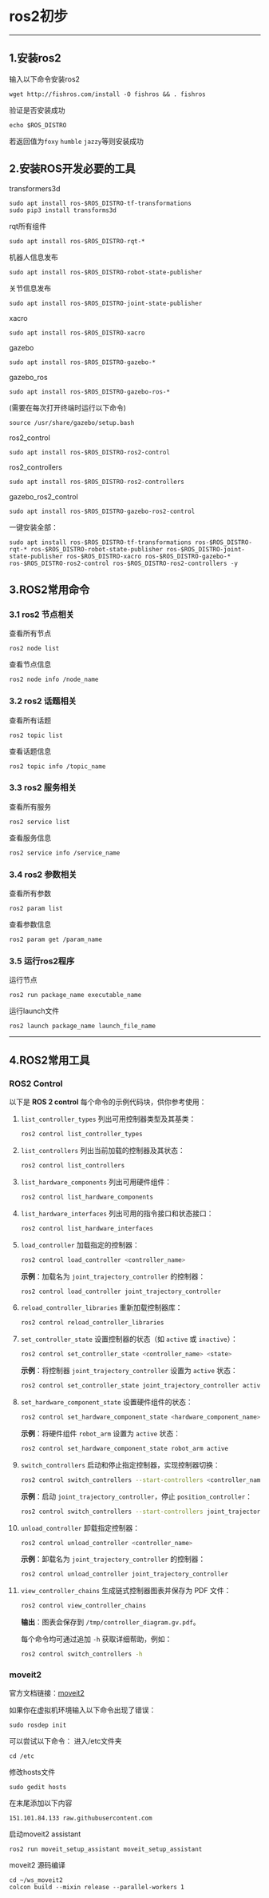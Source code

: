 # ros2初步

--- 

## 1.安装ros2
输入以下命令安装ros2
```shell
wget http://fishros.com/install -O fishros && . fishros
```
验证是否安装成功
```shell
echo $ROS_DISTRO
```
若返回值为`foxy` `humble` `jazzy`等则安装成功

## 2.安装ROS开发必要的工具
transformers3d
```shell    
sudo apt install ros-$ROS_DISTRO-tf-transformations
sudo pip3 install transforms3d
```
rqt所有组件
```shell
sudo apt install ros-$ROS_DISTRO-rqt-*
```
机器人信息发布
```shell
sudo apt install ros-$ROS_DISTRO-robot-state-publisher
```
关节信息发布
```shell
sudo apt install ros-$ROS_DISTRO-joint-state-publisher
```
xacro
```shell
sudo apt install ros-$ROS_DISTRO-xacro
```
gazebo
```shell
sudo apt install ros-$ROS_DISTRO-gazebo-*
```
gazebo_ros
```shell
sudo apt install ros-$ROS_DISTRO-gazebo-ros-*
```
(需要在每次打开终端时运行以下命令)
```shell 
source /usr/share/gazebo/setup.bash
```
ros2_control
```shell
sudo apt install ros-$ROS_DISTRO-ros2-control
```
ros2_controllers
```shell
sudo apt install ros-$ROS_DISTRO-ros2-controllers
```
gazebo_ros2_control
```shell
sudo apt install ros-$ROS_DISTRO-gazebo-ros2-control
```

一键安装全部：
```shell
sudo apt install ros-$ROS_DISTRO-tf-transformations ros-$ROS_DISTRO-rqt-* ros-$ROS_DISTRO-robot-state-publisher ros-$ROS_DISTRO-joint-state-publisher ros-$ROS_DISTRO-xacro ros-$ROS_DISTRO-gazebo-* ros-$ROS_DISTRO-ros2-control ros-$ROS_DISTRO-ros2-controllers -y
```
## 3.ROS2常用命令

### 3.1 ros2 节点相关
查看所有节点
```shell
ros2 node list
```
查看节点信息
```shell
ros2 node info /node_name
```
### 3.2 ros2 话题相关
查看所有话题
```shell
ros2 topic list
```
查看话题信息
```shell
ros2 topic info /topic_name
```
### 3.3 ros2 服务相关
查看所有服务
```shell
ros2 service list
```
查看服务信息
```shell
ros2 service info /service_name
```
### 3.4 ros2 参数相关
查看所有参数
```shell
ros2 param list
```
查看参数信息
```shell
ros2 param get /param_name
```
### 3.5 运行ros2程序
运行节点
```shell
ros2 run package_name executable_name
```
运行launch文件
```shell
ros2 launch package_name launch_file_name
```
---
## 4.ROS2常用工具
### ROS2 Control
以下是 **ROS 2 control** 每个命令的示例代码块，供你参考使用：  

 1. `list_controller_types`
    列出可用控制器类型及其基类：  
    ```bash
    ros2 control list_controller_types
    ```
 2. `list_controllers`
    列出当前加载的控制器及其状态：  
    ```bash
    ros2 control list_controllers
    ```
 3. `list_hardware_components`
    列出可用硬件组件：  
    ```bash
    ros2 control list_hardware_components
    ```
 4. `list_hardware_interfaces`
    列出可用的指令接口和状态接口：  
    ```bash
    ros2 control list_hardware_interfaces
    ```
5. `load_controller`
    加载指定的控制器：  
    ```bash
    ros2 control load_controller <controller_name>
    ```
    **示例**：加载名为 `joint_trajectory_controller` 的控制器：  
    ```bash
    ros2 control load_controller joint_trajectory_controller
    ```
6. `reload_controller_libraries`
    重新加载控制器库：  
    ```bash
    ros2 control reload_controller_libraries
    ```
7. `set_controller_state`
    设置控制器的状态（如 `active` 或 `inactive`）：  
    ```bash
    ros2 control set_controller_state <controller_name> <state>
    ```
    **示例**：将控制器 `joint_trajectory_controller` 设置为 `active` 状态：  
    ```bash
    ros2 control set_controller_state joint_trajectory_controller active
    ```
8. `set_hardware_component_state`
    设置硬件组件的状态：  
    ```bash
    ros2 control set_hardware_component_state <hardware_component_name> <state>
    ```
    **示例**：将硬件组件 `robot_arm` 设置为 `active` 状态：  
    ```bash
    ros2 control set_hardware_component_state robot_arm active
    ```
9. `switch_controllers`
    启动和停止指定控制器，实现控制器切换：  
    ```bash
    ros2 control switch_controllers --start-controllers <controller_name> --stop-controllers <controller_name> [--strict] [--timeout <seconds>]
    ```
    **示例**：启动 `joint_trajectory_controller`，停止 `position_controller`：  
    ```bash
    ros2 control switch_controllers --start-controllers joint_trajectory_controller --stop-controllers position_controller
    ```
10. `unload_controller`
    卸载指定控制器：  
    ```bash
    ros2 control unload_controller <controller_name>
    ```
    **示例**：卸载名为 `joint_trajectory_controller` 的控制器：  
    ```bash
    ros2 control unload_controller joint_trajectory_controller
    ```

11. `view_controller_chains`
    生成链式控制器图表并保存为 PDF 文件：  
    ```bash
    ros2 control view_controller_chains
    ```
    **输出**：图表会保存到 `/tmp/controller_diagram.gv.pdf`。

    每个命令均可通过追加 `-h` 获取详细帮助，例如：  
    ```bash
    ros2 control switch_controllers -h
    ```

### moveit2

官方文档链接：[moveit2](https://moveit.picknik.ai/humble/index.html)


如果你在虚拟机环境输入以下命令出现了错误：
```shell
sudo rosdep init
```
可以尝试以下命令：
进入/etc文件夹
```shell
cd /etc
```
修改hosts文件
```shell
sudo gedit hosts
```
在末尾添加以下内容
```shell
151.101.84.133 raw.githubusercontent.com
```
启动moveit2 assistant
```shell
ros2 run moveit_setup_assistant moveit_setup_assistant
```
moveit2 源码编译
```shell
cd ~/ws_moveit2
colcon build --mixin release --parallel-workers 1
```

